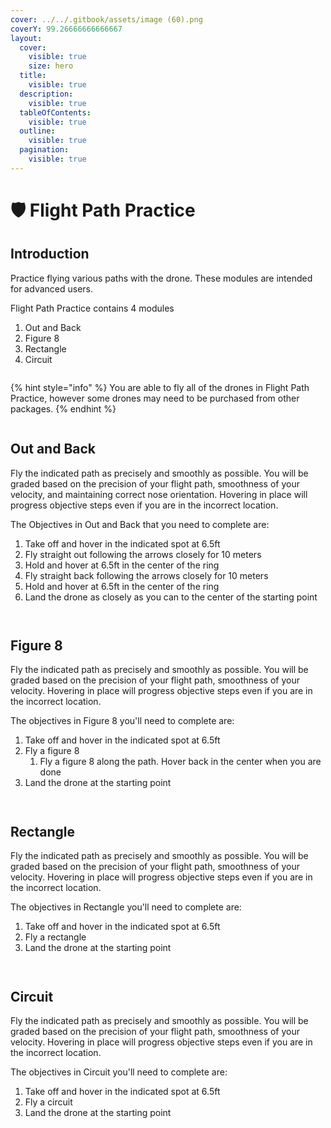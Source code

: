 ```yaml
---
cover: ../../.gitbook/assets/image (60).png
coverY: 99.26666666666667
layout:
  cover:
    visible: true
    size: hero
  title:
    visible: true
  description:
    visible: true
  tableOfContents:
    visible: true
  outline:
    visible: true
  pagination:
    visible: true
---
```


# 🛡️ Flight Path Practice

## Introduction

Practice flying various paths with the drone.  These modules are intended for advanced users.

Flight Path Practice contains 4 modules

1. Out and Back
2. Figure 8
3. Rectangle
4. Circuit

<figure><img src="../../.gitbook/assets/image (26) (1).png" alt=""><figcaption></figcaption></figure>

{% hint style="info" %}
You are able to fly all of the drones in Flight Path Practice, however some drones may need to be purchased from other packages.
{% endhint %}

<figure><img src="../../.gitbook/assets/image (1) (1) (1) (1) (1) (1).png" alt=""><figcaption></figcaption></figure>

## Out and Back

Fly the indicated path as precisely and smoothly as possible.  You will be graded based on the precision of your flight path, smoothness of your velocity, and maintaining correct nose orientation.  Hovering in place will progress objective steps even if you are in the incorrect location.

The Objectives in Out and Back that you need to complete are:

1. Take off and hover in the indicated spot at 6.5ft
2. Fly straight out following the arrows closely for 10 meters
3. Hold and hover at 6.5ft in the center of the ring
4. Fly straight back following the arrows closely for 10 meters
5. Hold and hover at 6.5ft in the center of the ring
6. Land the drone as closely as you can to the center of the starting point

<figure><img src="../../.gitbook/assets/image (2) (1) (1) (1) (1) (1).png" alt=""><figcaption></figcaption></figure>

<figure><img src="../../.gitbook/assets/image (3) (1) (1) (1) (1) (1).png" alt=""><figcaption></figcaption></figure>

## Figure 8

Fly the indicated path as precisely and smoothly as possible.  You will be graded based on the precision of your flight path, smoothness of your velocity.  Hovering in place will progress objective steps even if you are in the incorrect location.

The objectives in Figure 8 you'll need to complete are:

1. Take off and hover in the indicated spot at 6.5ft
2. Fly a figure 8
   1. Fly a figure 8 along the path. Hover back in the center when you are done
3. Land the drone at the starting point

<figure><img src="../../.gitbook/assets/image (4) (1) (1) (1) (1) (1).png" alt=""><figcaption></figcaption></figure>

<figure><img src="../../.gitbook/assets/image (5) (1) (1) (1) (1) (1).png" alt=""><figcaption></figcaption></figure>

## Rectangle

Fly the indicated path as precisely and smoothly as possible.  You will be graded based on the precision of your flight path, smoothness of your velocity.  Hovering in place will progress objective steps even if you are in the incorrect location.

The objectives in Rectangle you'll need to complete are:

1. Take off and hover in the indicated spot at 6.5ft
2. Fly a rectangle
3. Land the drone at the starting point

<figure><img src="../../.gitbook/assets/image (6) (1) (1) (1) (1) (1).png" alt=""><figcaption></figcaption></figure>

<figure><img src="../../.gitbook/assets/image (7) (1) (1) (1) (1).png" alt=""><figcaption></figcaption></figure>

## Circuit

Fly the indicated path as precisely and smoothly as possible.  You will be graded based on the precision of your flight path, smoothness of your velocity.  Hovering in place will progress objective steps even if you are in the incorrect location.

The objectives in Circuit you'll need to complete are:

1. Take off and hover in the indicated spot at 6.5ft
2. Fly a circuit
3. Land the drone at the starting point

<figure><img src="../../.gitbook/assets/image (8) (1) (1) (1) (1).png" alt=""><figcaption></figcaption></figure>

<figure><img src="../../.gitbook/assets/image (9) (1) (1) (1) (1).png" alt=""><figcaption></figcaption></figure>

<figure><img src="../../.gitbook/assets/image (10) (1) (1) (1).png" alt=""><figcaption></figcaption></figure>
